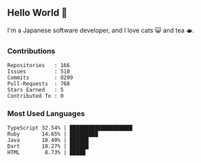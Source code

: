 ## Hello World 👋

I'm a Japanese software developer, and I love cats 😺 and tea 🫖.

### Contributions

    Repositories   : 166
    Issues         : 510
    Commits        : 8299
    Pull-Requests  : 768
    Stars Earned   : 5
    Contributed To : 0

### Most Used Languages

    TypeScript 32.54% | ████████████████████
    Ruby       14.65% | █████████
    Java       10.40% | ██████
    Dart       10.27% | ██████
    HTML        8.73% | █████
